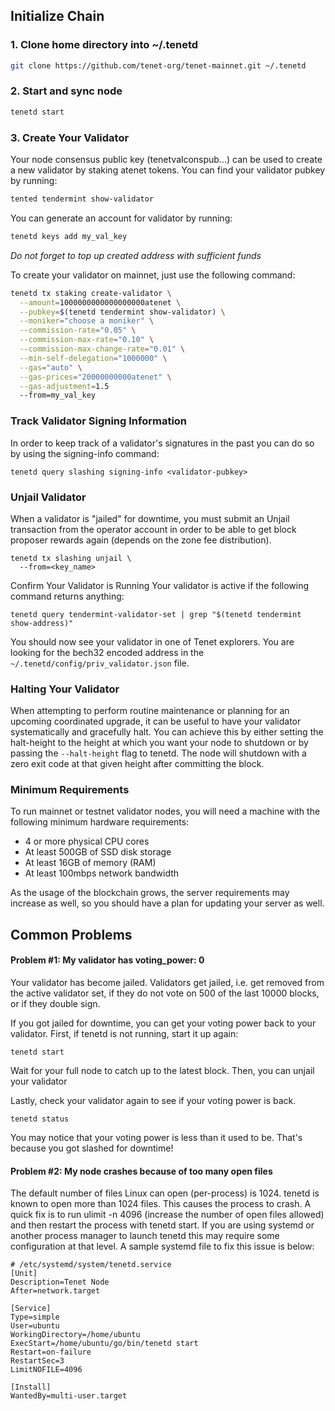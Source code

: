 ## Initialize Chain

### 1. Clone home directory into ~/.tenetd

```bash
git clone https://github.com/tenet-org/tenet-mainnet.git ~/.tenetd
```

### 2. Start and sync node
```bash
tenetd start
```

### 3. Create Your Validator

Your node consensus public key (tenetvalconspub...) can be used to create a new validator by staking atenet tokens. You can find your validator pubkey by running:

```bash
tented tendermint show-validator
```

You can generate an account for validator by running:

```bash
tenetd keys add my_val_key
```

*Do not forget to top up created address with sufficient funds*

To create your validator on mainnet, just use the following command:

```bash
tenetd tx staking create-validator \
  --amount=1000000000000000000atenet \
  --pubkey=$(tenetd tendermint show-validator) \
  --moniker="choose a moniker" \
  --commission-rate="0.05" \
  --commission-max-rate="0.10" \
  --commission-max-change-rate="0.01" \
  --min-self-delegation="1000000" \
  --gas="auto" \
  --gas-prices="20000000000atenet" \
  --gas-adjustment=1.5
  --from=my_val_key
```

### Track Validator Signing Information

In order to keep track of a validator's signatures in the past you can do so by using the signing-info command:

```
tenetd query slashing signing-info <validator-pubkey>
```

### Unjail Validator
When a validator is "jailed" for downtime, you must submit an Unjail transaction from the operator account in order to be able to get block proposer rewards again (depends on the zone fee distribution).

```
tenetd tx slashing unjail \
  --from=<key_name>
```

Confirm Your Validator is Running
Your validator is active if the following command returns anything:

```
tenetd query tendermint-validator-set | grep "$(tenetd tendermint show-address)"
```


You should now see your validator in one of Tenet explorers. You are looking for the bech32 encoded address in the `~/.tenetd/config/priv_validator.json` file.

### Halting Your Validator
When attempting to perform routine maintenance or planning for an upcoming coordinated upgrade, it can be useful to have your validator systematically and gracefully halt. You can achieve this by either setting the halt-height to the height at which you want your node to shutdown or by passing the `--halt-height` flag to tenetd. The node will shutdown with a zero exit code at that given height after committing the block.

### Minimum Requirements
To run mainnet or testnet validator nodes, you will need a machine with the following minimum hardware requirements:

- 4 or more physical CPU cores
- At least 500GB of SSD disk storage
- At least 16GB of memory (RAM)
- At least 100mbps network bandwidth

As the usage of the blockchain grows, the server requirements may increase as well, so you should have a plan for updating your server as well.

## Common Problems
#### Problem #1: My validator has voting_power: 0
Your validator has become jailed. Validators get jailed, i.e. get removed from the active validator set, if they do not vote on 500 of the last 10000 blocks, or if they double sign.

If you got jailed for downtime, you can get your voting power back to your validator. First, if tenetd is not running, start it up again:

`tenetd start`

Wait for your full node to catch up to the latest block. Then, you can unjail your validator

Lastly, check your validator again to see if your voting power is back.

`tenetd status`

You may notice that your voting power is less than it used to be. That's because you got slashed for downtime!

#### Problem #2: My node crashes because of too many open files
The default number of files Linux can open (per-process) is 1024. tenetd is known to open more than 1024 files. This causes the process to crash. A quick fix is to run ulimit -n 4096 (increase the number of open files allowed) and then restart the process with tenetd start. If you are using systemd or another process manager to launch tenetd this may require some configuration at that level. A sample systemd file to fix this issue is below:

```
# /etc/systemd/system/tenetd.service
[Unit]
Description=Tenet Node
After=network.target

[Service]
Type=simple
User=ubuntu
WorkingDirectory=/home/ubuntu
ExecStart=/home/ubuntu/go/bin/tenetd start
Restart=on-failure
RestartSec=3
LimitNOFILE=4096

[Install]
WantedBy=multi-user.target
```
